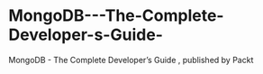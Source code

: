 # MongoDB---The-Complete-Developer-s-Guide-
MongoDB - The Complete Developer’s Guide , published by Packt
